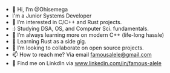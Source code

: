 - 👋 Hi, I’m @Ohisemega
- I'm a Junior Systems Developer
- 👀 I’m interested in C/C++ and Rust projects.
- :)  Studying DSA, OS, and Computer Sci. fundamentals.
- 🌱 I’m always learning more on modern C++ (life-long hassle)
- 🌱 Learning Rust as a side gig.
- 💞️ I’m looking to collaborate on open source projects.
- 📫 How to reach me? Via email famousalele@gmail.com
- 👀 Find me on LinkdIn via www.linkedin.com/in/famous-alele

<!---
Ohisemega/Ohisemega is a ✨ special ✨ repository because its `README.md` (this file) appears on your GitHub profile.
You can click the Preview link to take a look at your changes.
--->

